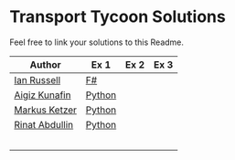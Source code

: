 # Transport Tycoon Solutions

Feel free to link your solutions to this Readme.



| Author                                        | Ex 1                                                                                              | Ex 2 | Ex 3 |
| --------------------------------------------- | ------------------------------------------------------------------------------------------------- | ---- | ---- |
| [Ian Russell](https://github.com/ijrussell)    | [F#](https://github.com/ijrussell/TransportTycoon/blob/master/recursive.fs)                       |      |      |
| [Aigiz Kunafin](https://github.com/AigizK)    | [Python](https://github.com/Softwarepark/exercises/tree/master/transport-tycoon/aigizk)           |      |      |
| [Markus Ketzer](https://github.com/marketzer) | [Python](https://github.com/Softwarepark/exercises/tree/master/transport-tycoon/marketzer)        |      |      |
| [Rinat Abdullin](https://github.com/abdullin) | [Python](https://github.com/Softwarepark/exercises/blob/master/transport-tycoon/abdullin/ex_1.py) |      |      |
|                                               |                                                                                                   |      |      |
|                                               |                                                                                                   |      |      |
|                                               |                                                                                                   |      |      |
|                                               |                                                                                                   |      |      |
|                                               |                                                                                                   |      |      |
